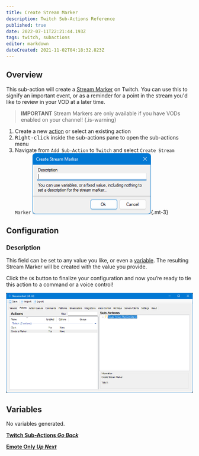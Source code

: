 ```yaml
---
title: Create Stream Marker
description: Twitch Sub-Actions Reference
published: true
date: 2022-07-11T22:21:44.193Z
tags: twitch, subactions
editor: markdown
dateCreated: 2021-11-02T04:18:32.823Z
---
```


## Overview

This sub-action will create a [Stream Marker](https://help.twitch.tv/s/article/creating-highlights-and-stream-markers?language=en_US#markers) on Twitch. You can use this to signify an important event, or as a reminder for a point in the stream you'd like to review in your VOD at a later time. 

> **IMPORTANT**
> Stream Markers are only available if you have VODs enabled on your channel!
{.is-warning}

1. Create a new [action](/en/Actions) or select an existing action
2. <kbd>Right-click</kbd> inside the sub-actions pane to open the sub-actions menu
3. Navigate from `Add Sub-Action` to `Twitch` and select `Create Stream Marker`
  ![stream-marker-new.png](/stream-marker/stream-marker-new.png){.mt-3}

## Configuration

### Description

This field can be set to any value you like, or even a [variable](/en/Variables). The resulting Stream Marker will be created with the value you provide.
 
Click the `OK` button to finalize your configuration and now you’re ready to tie this action to a command or a voice control!
 
 ![sb-create-marker.png](/stream-marker/sb-create-marker.png)
 
 ## Variables
 
 No variables generated.


<section class="btn-grid my-5">
    
  [<i class="mdi mdi-chevron-left"></i>**Twitch Sub-Actions *Go Back***](/en/Sub-Actions/Twitch)
  
  [<i class="mdi mdi-twitch text--twitch"></i>**Emote Only *Up Next***](/en/Sub-Actions/Twitch/Emote-Only)
  
</section>
